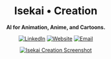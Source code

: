 <div align="center">
  
# Isekai • Creation

**AI for Animation, Anime, and Cartoons.**

<a href="https://www.linkedin.com/in/bach-hg/" target="_blank">![LinkedIn](https://img.shields.io/badge/LinkedIn-0077B5?style=for-the-badge&logo=linkedin&logoColor=white)</a>
<a href="https://isekaicreation.studio/" target="_blank">![Website](https://img.shields.io/badge/website-000000?style=for-the-badge&logo=About.me&logoColor=white)</a>
<a href="mailto:isekaicreationofficial@gmail.com" target="_blank">![Email](https://img.shields.io/badge/Gmail-D14836?style=for-the-badge&logo=gmail&logoColor=white)</a>

<a href="https://isekaicreation.studio/" target="_blank">![Isekai Creation Screenshot](https://github.com/user-attachments/assets/74b2277a-e3ed-4582-afbf-6282ea92c449)</a>
</div>
